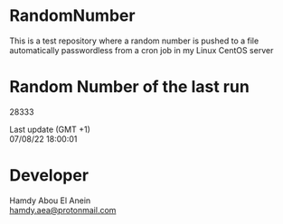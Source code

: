 # RandomNumber    
This is a test repository where a random number is pushed to a file automatically passwordless from a cron job in my Linux CentOS server    
# Random Number of the last run   
28333
      
Last update (GMT +1)    
07/08/22 18:00:01
# Developer    
Hamdy Abou El Anein   
hamdy.aea@protonmail.com
